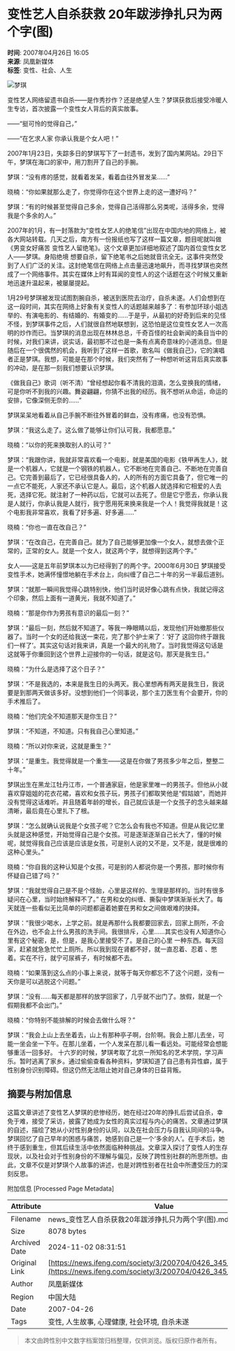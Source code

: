 # 变性艺人自杀获救 20年跋涉挣扎只为两个字(图)

**时间**: 2007年04月26日 16:05  
**来源**: 凤凰新媒体  
**标签**: 变性、社会、人生

![梦琪](http://img.ifeng.com/res/200704/0426_94308.jpg)

变性艺人网络留遗书自杀——是作秀抄作？还是绝望人生？梦琪获救后接受冷暖人生专访，首次披露一个变性女人背后的真实故事。

——“挺可怜的觉得自己，”

——“在乞求人家 你承认我是个女人吧！”

2007年1月23日，失踪多日的梦琪写下了一封遗书，发到了国内某网站。29日下午，梦琪在海口的家中，用刀割开了自己的手腕。

梦琪：“没有疼的感觉，就看着发呆，看着血往外冒发呆……”

晓楠：“你如果就那么走了，你觉得你在这个世界上走的这一遭好吗？”

梦琪：“有的时候甚至觉得自己多余，觉得自己活得那么另类呢，活得多余，觉得我是个多余的人。”

2007年的1月，有一封落款为“变性女艺人的绝笔信”出现在中国内地的网络上，被各大网站转载。几天之后，南方有一份报纸也写了这样一篇文章，题目呢就叫做《男变女好痛苦 变性艺人留绝笔》。这个文章更加详细地叙述了国内首位变性女艺人——梦琪。身陷绝境 想要自杀，留下绝笔书之后她就音讯全无，这事件突然受到了人们广泛的关注。这封绝笔信在网络上点击量迅速地飙升，而寻找梦琪也突然成了一个网络事件。其实在媒体上时有耳闻的变性人的这个话题在这个时候又重新地迅速升温起来，被屡屡提起。

1月29号梦琪被发现试图割腕自杀，被送到医院去治疗，自杀未遂。人们会想到在这一段时间，其实在网络上好象有关变性人的话题越来越多了：有参加环球小姐选举的、有演电影的、有结婚的、有婚变的……于是乎，从最初的好奇到后来的见怪不怪，到梦琪事件之后，人们就很自然地联想到，这恐怕是这位变性女艺人一次高明的炒作而已。当梦琪的消息出现在林林总总，千奇百怪的社会新闻的条目当中的时候，对我们来讲，说实话，最初那不过也是一条有点离奇意味的小道消息。但是随后在一个很偶然的机会，我听到了这样一首歌，歌名叫《做我自己》，它的演唱者正是梦琪。我想，可能是在那个时候，我们突然有了一种想听听这背后真实故事的冲动，是在那一刻我们想要认识梦琪。

《做我自己》歌词（听不清）“曾经想起你看不清我的泪滴，怎么变换我的情绪，可是你听不到我的兴趣。舞姿翩翩，你猜不出我的经历。我不想听从命运，命运的安排，它像深侧无奈的……”

梦琪呆呆地看着从自己手腕不断往外冒着的鲜血，没有疼痛，也没有恐惧。

梦琪：“我这么走了。这么做了能够让你们认可我，我都愿意。”

晓楠：“以你的死来换取别人的认可？”

梦琪：“我跟你讲，我就非常喜欢看一个电影，就是美国的电影《铁甲再生人》，就是一个机器人，它就是一个钢铁的机器人，它不断地在完善自己、不断地在完善自己。它完善到最后了，它已经很具备人的，人的所有的方面它具备了，但它唯一的一点它不能死，人家还不承认它是人。最后，这个机器人就选择和它相爱的人去死，选择它死。就注射了一种药以后，它就可以去死了。但是它宁愿去，你承认我是人就行，你承认我是人就行，我宁愿用死来换来我是一个人！我觉得我就是！这个电影我非常喜欢，我看了好多遍、好多遍……”

晓楠：“你也一直在改自己？”

梦琪：“在改自己，在完善自己。就为了自己能够更加像一个女人，就想去做个正常的，正常的女人。就是一个女人，就这两个字，就想得到这两个字。”

女人——这是五年前梦琪本以为已经得到了的两个字。2000年6月30日 梦琪接受变性手术，她满怀憧憬地躺在手术台上，向纠缠了自己二十年的另一半最后道别。

梦琪：“就那一瞬间我觉得心跳特别快，他们当时说好像心跳有点快，我就记得这个印象，然后上面有一道黄光，我就不知道了。”

晓楠：“那是你作为男孩有意识的最后一刻？”

梦琪：“最后一刻，然后就不知道了。等我一睁眼睛以后，发现他们开始撤那些仪器了。当时一个女的还给我送一束花，完了那个护士来了：‘好了 这回你终于跟我们一样了’。其实这句话对我来讲，真是一个最大的礼物了。当时我觉得这句话是这就等于你重回到这个世界上迎接你的一句话，就是这句。那天是我生日。”

晓楠：“为什么是选择了这个日子？”

梦琪：“不是我选的，本来是我生日的头两天。我心里想再有两天是我生日，我说要是到那两天做该多好。没想到他们一个同事说，那个主刀医生有个会要开，你的手术推后了。

晓楠：“他们完全不知道那天是你生日？”

梦琪：“不知道，不知道。只有我自己心里知道。”

晓楠：“所以对你来说，这就是重生？”

梦琪：“是重生。我觉得就是一个重生——这是在你做了男孩多少年之后，整整二十年。”

梦琪出生在黑龙江牡丹江市，一个普通家庭，他是家里唯一的男孩子。但他从小就喜欢穿姐姐的花衣花裙，喜欢和女孩子玩，男孩子们都取笑他是“假姑娘”，而她并没有觉得这话难听。并且随着年龄的增长，自己就应该是一个女孩子的念头越来越清晰，最后竟在心里扎下了根。

梦琪：“怎么就确认说我是个女孩子呢？它怎么会有我也不知道。但是从我记忆里头就是这种感觉，开始觉得自己是个女孩。可是逐渐逐渐自己长大了，懂的时候呢，就觉得我自己应该是应该是女孩，可是别人说的又不是，又不是，就是很难的这种心里头。”

晓楠：“你自我的这种认知是个女孩，可是别的人都说你是一个男孩，那时候你有怀疑自己错了吗？”

梦琪：“我就觉得自己是不是个怪胎，心里是这样的、生理是那样的。当时有很多疑问在心里，当时始终解释不了。” 在男和女的纠缠、撕裂中梦琪渐渐长大了。每天就连一些看似无比简单的问题都逼着她要在男和女之间做艰难的抉择。

梦琪：“我很少喝水，上学之前。就是再那什么我都要回家去，回家上厕所，不会在外边，也不会上什么男孩的洗手间。我很排斥，心里……其实也没有人知道你心里有这个秘密，是，但是，是我心里接受不了。是自己的心里 一种东西。每天回家，赶紧就急急忙忙上厕所。所以我到现在肾都不好，就一直忍着、忍着 、憋着。实在不行，就宁可尿裤子，有时候都不去。

晓楠：“如果落到这么点的小事上来说，就等于每天你都忘不了这个问题，没有一天你是可以逃脱这个问题。”

梦琪：“没有……每天都是那样的放学回家了，几乎就不出门了。放假，就是一个假期我都不会出门。”

晓楠：“你特别不能排解的时候会去做什么呀？”

梦琪：“我会上山上去坐着去，山上有那种亭子啊，台阶啊。我会上那儿去坐，可能一坐会坐一下午。在那儿坐着，一个人发呆在那儿看一看远处。可能经常会想能够重活一回多好。 十六岁的时候，梦琪考取了北京一所知名的艺术学院，学习声乐。暂时逃离了家乡。通过偷偷查看各种资料，梦琪知道了自己患有异性癖，属于性别身份识别障碍。但这仍然无法阻止她对自己身体的日益背叛。

## 摘要与附加信息

<!-- tcd_abstract -->
这篇文章讲述了变性艺人梦琪的悲惨经历，她在经过20年的挣扎后尝试自杀，幸免于难，接受了采访，披露了她成为女性的真实过程与内心的痛苦。文章通过梦琪的自述，描绘了她从小对性别身份的认同，以及在社会压力与自我认同间的斗争。梦琪回忆了自己早年的困惑与痛苦，她感到自己是一个‘多余的人’。在手术后，她终于感到重生，但其后续生活中依然面临种种挑战。文章深入探讨了变性人的生存现状，以及社会对于性别身份的不理解与偏见，反映了跨性别社群的所思所想。由此，文章不仅是对梦琪个人故事的讲述，也是对跨性别者在社会中所遭受压力的深刻反思。
<!-- tcd_abstract_end -->

附加信息 [Processed Page Metadata]

| Attribute       | Value                                  |
|-----------------|----------------------------------------|
| Filename        | news_变性艺人自杀获救20年跋涉挣扎只为两个字(图).md                             |
| Size            | 8078 bytes                           |
| Archived Date   | 2024-11-02 08:31:51                             |
| Original Link   | [https://news.ifeng.com/society/3/200704/0426_345_109635.shtml](https://news.ifeng.com/society/3/200704/0426_345_109635.shtml)                       |
| Author          | 凤凰新媒体                               |
| Region          | 中国大陆                               |
| Date            | 2007-04-26                                 |
| Tags            | 变性, 人生故事, 心理健康, 社会环境, 自杀未遂                                 |
>
> 本文由跨性别中文数字档案馆归档整理，仅供浏览。版权归原作者所有。
>